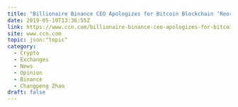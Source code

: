 ```yaml
---
title: "Billionaire Binance CEO Apologizes for Bitcoin Blockchain ‘Reorg’, a Dirty Word"
date: 2019-05-10T13:36:55Z
link: https://www.ccn.com/billionaire-binance-ceo-apologizes-for-bitcoin-blockchain-reorg-a-dirty-word?utm_medium=RSS&utm_source=hune
site: www.ccn.com
topic: json:"topic"
category:
  - Crypto
  - Exchanges
  - News
  - Opinion
  - Binance
  - Changpeng Zhao
draft: false
---
```

